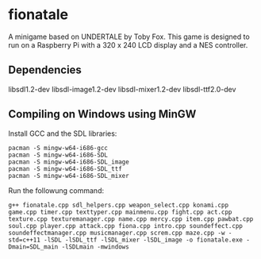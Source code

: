 # fionatale

A minigame based on UNDERTALE by Toby Fox. This game is designed to run on a Raspberry Pi with a 320 x 240 LCD display and a NES controller.

## Dependencies

libsdl1.2-dev
libsdl-image1.2-dev
libsdl-mixer1.2-dev
libsdl-ttf2.0-dev


## Compiling on Windows using MinGW

Install GCC and the SDL libraries:

```
pacman -S mingw-w64-i686-gcc
pacman -S mingw-w64-i686-SDL
pacman -S mingw-w64-i686-SDL_image
pacman -S mingw-w64-i686-SDL_ttf
pacman -S mingw-w64-i686-SDL_mixer
```

Run the followung command:

```
g++ fionatale.cpp sdl_helpers.cpp weapon_select.cpp konami.cpp game.cpp timer.cpp texttyper.cpp mainmenu.cpp fight.cpp act.cpp texture.cpp texturemanager.cpp name.cpp mercy.cpp item.cpp pawbat.cpp soul.cpp player.cpp attack.cpp fiona.cpp intro.cpp soundeffect.cpp soundeffectmanager.cpp musicmanager.cpp screm.cpp maze.cpp -w -std=c++11 -lSDL -lSDL_ttf -lSDL_mixer -lSDL_image -o fionatale.exe -Dmain=SDL_main -lSDLmain -mwindows
```